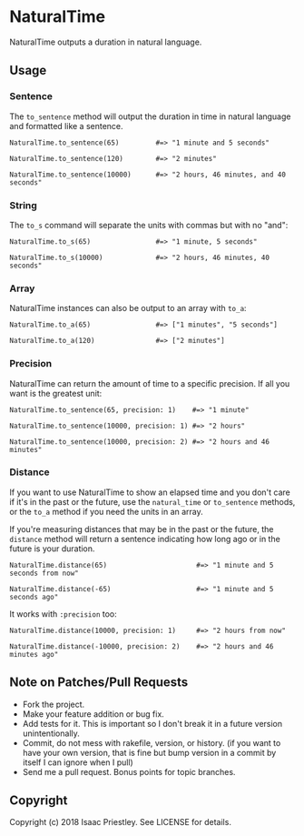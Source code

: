 # NaturalTime

NaturalTime outputs a duration in natural language.

## Usage

### Sentence

The `to_sentence` method will output the duration in time in natural language
and formatted like a sentence.

    NaturalTime.to_sentence(65)         #=> "1 minute and 5 seconds"

    NaturalTime.to_sentence(120)        #=> "2 minutes"

    NaturalTime.to_sentence(10000)      #=> "2 hours, 46 minutes, and 40 seconds"

### String

The `to_s` command will separate the units with commas but with no "and":

    NaturalTime.to_s(65)                #=> "1 minute, 5 seconds"

    NaturalTime.to_s(10000)             #=> "2 hours, 46 minutes, 40 seconds"

### Array

NaturalTime instances can also be output to an array with `to_a`:

    NaturalTime.to_a(65)                #=> ["1 minutes", "5 seconds"]

    NaturalTime.to_a(120)               #=> ["2 minutes"]

### Precision

NaturalTime can return the amount of time to a specific precision.  If all you want is the greatest unit:

    NaturalTime.to_sentence(65, precision: 1)    #=> "1 minute"

    NaturalTime.to_sentence(10000, precision: 1) #=> "2 hours"

    NaturalTime.to_sentence(10000, precision: 2) #=> "2 hours and 46 minutes"

### Distance

If you want to use NaturalTime to show an elapsed time and you don't care if it's in the
past or the future, use the `natural_time` or `to_sentence` methods, or the
`to_a` method if you need the units in an array.

If you're measuring distances that may be in the past or the future, the `distance`
method will return a sentence indicating how long ago or in the future is your duration.

    NaturalTime.distance(65)                      #=> "1 minute and 5 seconds from now"

    NaturalTime.distance(-65)                     #=> "1 minute and 5 seconds ago"

It works with `:precision` too:

    NaturalTime.distance(10000, precision: 1)     #=> "2 hours from now"

    NaturalTime.distance(-10000, precision: 2)    #=> "2 hours and 46 minutes ago"


## Note on Patches/Pull Requests

* Fork the project.
* Make your feature addition or bug fix.
* Add tests for it. This is important so I don't break it in a
  future version unintentionally.
* Commit, do not mess with rakefile, version, or history.
  (if you want to have your own version, that is fine but bump version in a commit by itself I can ignore when I pull)
* Send me a pull request. Bonus points for topic branches.

## Copyright

Copyright (c) 2018 Isaac Priestley. See LICENSE for details.
